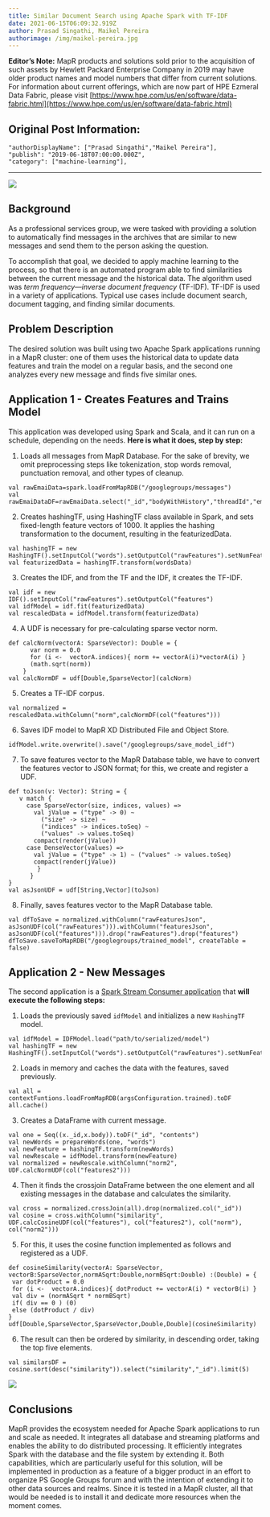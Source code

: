 ```yaml
---
title: Similar Document Search using Apache Spark with TF-IDF
date: 2021-06-15T06:09:32.919Z
author: Prasad Singathi, Maikel Pereira
authorimage: /img/maikel-pereira.jpg
---
```

**Editor’s Note:** MapR products and solutions sold prior to the acquisition of such assets by Hewlett Packard Enterprise Company in 2019 may have older product names and model numbers that differ from current solutions. For information about current offerings, which are now part of HPE Ezmeral Data Fabric, please visit [https://www.hpe.com/us/en/software/data-fabric.html](https://www.hpe.com/us/en/software/data-fabric.html)

## Original Post Information:

```
"authorDisplayName": ["Prasad Singathi","Maikel Pereira"],
"publish": "2019-06-18T07:00:00.000Z",
"category": ["machine-learning"],
```
---

![](assets/image1.png)

## Background

As a professional services group, we were tasked with providing a solution to automatically find messages in the archives that are similar to new messages and send them to the person asking the question.

To accomplish that goal, we decided to apply machine learning to the process, so that there is an automated program able to find similarities between the current message and the historical data. The algorithm used was *term frequency&mdash;inverse document frequency* (TF-IDF). TF-IDF is used in a variety of applications. Typical use cases include document search, document tagging, and finding similar documents.  

## Problem Description

The desired solution was built using two Apache Spark applications running in a MapR cluster: one of them uses the historical data to update data features and train the model on a regular basis, and the second one analyzes every new message and finds five similar ones.

## Application 1 - Creates Features and Trains Model

This application was developed using Spark and Scala, and it can run on a schedule, depending on the needs. **Here is what it does, step by step:**

1.  Loads all messages from MapR Database. For the sake of brevity, we omit preprocessing steps like tokenization, stop words removal, punctuation removal, and other types of cleanup.
```
val rawEmaiData=spark.loadFromMapRDB("/googlegroups/messages")
val rawEmaiDataDF=rawEmaiData.select("_id","bodyWithHistory","threadId","emailDate")
```
2.  Creates hashingTF, using HashingTF class available in Spark, and sets fixed-length feature vectors of 1000. It applies the hashing transformation to the document, resulting in the featurizedData.
```
val hashingTF = new HashingTF().setInputCol("words").setOutputCol("rawFeatures").setNumFeatures(1000)
val featurizedData = hashingTF.transform(wordsData)
```
3.  Creates the IDF, and from the TF and the IDF, it creates the TF-IDF.
```
val idf = new IDF().setInputCol("rawFeatures").setOutputCol("features")
val idfModel = idf.fit(featurizedData)
val rescaledData = idfModel.transform(featurizedData)
```
4.  A UDF is necessary for pre-calculating sparse vector norm.
```
def calcNorm(vectorA: SparseVector): Double = {
      var norm = 0.0
      for (i <-  vectorA.indices){ norm += vectorA(i)*vectorA(i) }
      (math.sqrt(norm))
    }
val calcNormDF = udf[Double,SparseVector](calcNorm)
```
5.  Creates a TF-IDF corpus.
```
val normalized = rescaledData.withColumn("norm",calcNormDF(col("features")))
```
6.  Saves IDF model to MapR XD Distributed File and Object Store.
```
idfModel.write.overwrite().save("/googlegroups/save_model_idf")
```
7.  To save features vector to the MapR Database table, we have to convert the features vector to JSON format; for this, we create and register a UDF.
```
def toJson(v: Vector): String = {
   v match {
     case SparseVector(size, indices, values) =>
       val jValue = ("type" -> 0) ~
         ("size" -> size) ~
         ("indices" -> indices.toSeq) ~
         ("values" -> values.toSeq)
       compact(render(jValue))
     case DenseVector(values) =>
       val jValue = ("type" -> 1) ~ ("values" -> values.toSeq)
       compact(render(jValue))
        }
      }
}
val asJsonUDF = udf[String,Vector](toJson)
```
8.  Finally, saves features vector to the MapR Database table.
```
val dfToSave = normalized.withColumn("rawFeaturesJson", asJsonUDF(col("rawFeatures"))).withColumn("featuresJson", asJsonUDF(col("features"))).drop("rawFeatures").drop("features")
dfToSave.saveToMapRDB("/googlegroups/trained_model", createTable = false)
```

## Application 2 - New Messages

The second application is a [Spark Stream Consumer application](https://developer.hpe.com/blog/streaming-machine-learning-pipeline-for-sentiment-analysis-using-apache-/) that **will execute the following steps:**

1.  Loads the previously saved `idfModel` and initializes a new `HashingTF` model.
```
val idfModel = IDFModel.load("path/to/serialized/model")
val hashingTF = new HashingTF().setInputCol("words").setOutputCol("rawFeatures").setNumFeatures(1000)
```
2.  Loads in memory and caches the data with the features, saved previously.
```
val all = contextFuntions.loadFromMapRDB(argsConfiguration.trained).toDF
all.cache()
```
3.  Creates a DataFrame with current message.
```
val one = Seq((x._id,x.body)).toDF("_id", "contents")
val newWords = prepareWords(one, "words")
val newFeature = hashingTF.transform(newWords)
val newRescale = idfModel.transform(newFeature)
val normalized = newRescale.withColumn("norm2", UDF.calcNormUDF(col("features2")))
```
4.  Then it finds the crossjoin DataFrame between the one element and all existing messages in the database and calculates the similarity.
```
val cross = normalized.crossJoin(all).drop(normalized.col("_id"))
val cosine = cross.withColumn("similarity", UDF.calcCosineUDF(col("features"), col("features2"), col("norm"), col("norm2")))
```
5.  For this, it uses the cosine function implemented as follows and registered as a UDF.
```
def cosineSimilarity(vectorA: SparseVector, vectorB:SparseVector,normASqrt:Double,normBSqrt:Double) :(Double) = {
 var dotProduct = 0.0
 for (i <-  vectorA.indices){ dotProduct += vectorA(i) * vectorB(i) }
 val div = (normASqrt * normBSqrt)
 if( div == 0 ) (0)
 else (dotProduct / div)
}
udf[Double,SparseVector,SparseVector,Double,Double](cosineSimilarity)
```
6.  The result can then be ordered by similarity, in descending order, taking the top five elements.
```
val similarsDF = cosine.sort(desc("similarity")).select("similarity","_id").limit(5)
```

![](assets/image2.png)

## Conclusions

MapR provides the ecosystem needed for Apache Spark applications to run and scale as needed. It integrates all database and streaming platforms and enables the ability to do distributed processing. It efficiently integrates Spark with the database and the file system by extending it. Both capabilities, which are particularly useful for this solution, will be implemented in production as a feature of a bigger product in an effort to organize PS Google Groups forum and with the intention of extending it to other data sources and realms. Since it is tested in a MapR cluster, all that would be needed is to install it and dedicate more resources when the moment comes.

